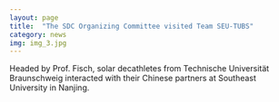 ```yaml
---
layout: page
title:  "The SDC Organizing Committee visited Team SEU-TUBS"
category: news
img: img_3.jpg
---
```


Headed by Prof. Fisch, solar decathletes from Technische Universität Braunschweig interacted with their Chinese partners at Southeast University in Nanjing.
